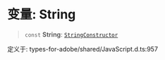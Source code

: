 # 变量: String

> `const` **String**: [`StringConstructor`](../interfaces/StringConstructor.md)

定义于: types-for-adobe/shared/JavaScript.d.ts:957

